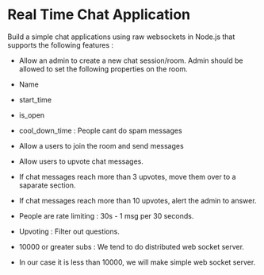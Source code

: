 # Real Time Chat Application

Build a simple chat applications using raw websockets in Node.js that supports the following features :
- Allow an admin to create a new chat session/room. Admin should be allowed to set the following properties on the room.
- Name
- start_time
- is_open
- cool_down_time : People cant do spam messages
- Allow a users to join the room and send messages
- Allow users to upvote chat messages.
- If chat messages reach more than 3 upvotes, move them over to a saparate section.
- If chat messages reach more than 10 upvotes, alert the admin to answer.


- People are rate limiting : 30s - 1 msg per 30 seconds.
- Upvoting : Filter out questions.
- 10000 or greater subs : We tend to do distributed web socket server.
- In our case it is less than 10000, we will make simple web socket server.

